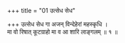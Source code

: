 +++
title = "01 उत्सेध सेध"

+++
उत्सेध सेध गा अजन् विन्देहेरां महस्कृधि ।  
मा वो रिषात् कूटग्राहो मा व आ शारि लाङ्गलम् ॥ १ ॥